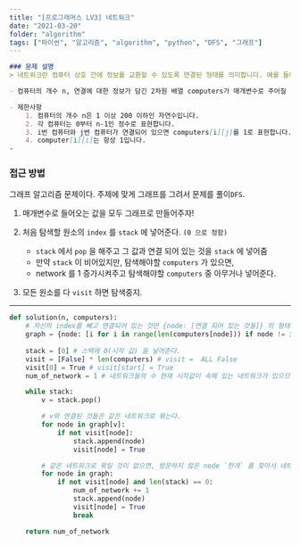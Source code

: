 ```yaml
---
title: "[프로그래머스 LV3] 네트워크"
date: "2021-03-20"
folder: "algorithm"
tags: ["파이썬", "알고리즘", "algorithm", "python", "DFS", "그래프"]
---
```


```md
### 문제 설명
> 네트워크란 컴퓨터 상호 간에 정보를 교환할 수 있도록 연결된 형태를 의미합니다. 예를 들어, 컴퓨터 A와 컴퓨터 B가 직접적으로 연결되어있고, 컴퓨터 B와 컴퓨터 C가 직접적으로 연결되어 있을 때 컴퓨터 A와 컴퓨터 C도 간접적으로 연결되어 정보를 교환할 수 있습니다. 따라서 컴퓨터 A, B, C는 모두 같은 네트워크 상에 있다고 할 수 있습니다.

- 컴퓨터의 개수 n, 연결에 대한 정보가 담긴 2차원 배열 computers가 매개변수로 주어질 때, 네트워크의 개수를 return 하도록 solution 함수를 작성하시오.

- 제한사항
    1. 컴퓨터의 개수 n은 1 이상 200 이하인 자연수입니다.
    2. 각 컴퓨터는 0부터 n-1인 정수로 표현합니다.
    3. i번 컴퓨터와 j번 컴퓨터가 연결되어 있으면 computers[i][j]를 1로 표현합니다.
    4. computer[i][i]는 항상 1입니다.
-
```

### 접근 방법
 그래프 알고리즘 문제이다. 주제에 맞게 그래프를 그려서 문제를 풀이`DFS`.
 1. 매개변수로 들어오는 값을 모두 그래프로 만들어주자!
 
 2. 처음 탐색할 원소의 `index` 를 `stack` 에 넣어준다. `(0 으로 정함)`
     - `stack` 에서 `pop` 을 해주고 그 값과 연결 되어 있는 것을 `stack` 에 넣어줌
     -  만약 `stack` 이 비어있지만, 탐색해야할 `computers` 가 있으면,
     -  network 를 1 증가시켜주고 탐색해야할 `computers` 중 아무거나 넣어준다.

 3. 모든 원소를 다  `visit` 하면 탐색중지.


----

```py
def solution(n, computers):
    # 자신의 index를 빼고 연결되어 있는 것만 {node: [연결 되어 있는 것들]} 의 형태로 생성.
    graph = {node: [i for i in range(len(computers[node])) if node != i and computers[node][i] == 1] for node in range(len(computers))} 
    
    stack = [0] # 스택에 0(시작 값) 을 넣어준다.
    visit = [False] * len(computers) # visit =  ALL False
    visit[0] = True # visit[start] = True
    num_of_network = 1 # 네트워크들의 수 현재 시작값이 속해 있는 네트워크가 있으므로 1로 시작한다.

    while stack:
        v = stack.pop()

        # v와 연결된 것들은 같은 네트워크로 묶는다.
        for node in graph[v]:
            if not visit[node]:
                stack.append(node)
                visit[node] = True

        # 같은 네트워크로 묶일 것이 없으면, 방문하지 않은 node `한개` 를 찾아서 네트워크로 묶어준다/
        for node in graph:
            if not visit[node] and len(stack) == 0:
                num_of_network += 1
                stack.append(node)
                visit[node] = True
                break

    return num_of_network
```